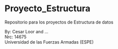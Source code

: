 # Proyecto_Estructura
Repositorio para los proyectos de Estructura de datos 

By: Cesar Loor and ...  
Nrc: 14675   
Universidad de las Fuerzas Armadas (ESPE)   
